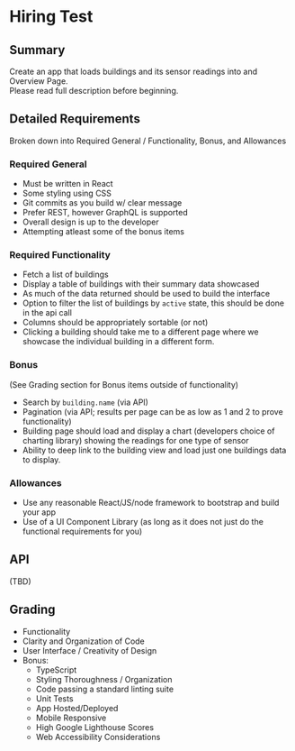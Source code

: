 # Hiring Test

## Summary

Create an app that loads buildings and its sensor readings into and Overview Page.  
Please read full description before beginning.

## Detailed Requirements

Broken down into Required General / Functionality, Bonus, and Allowances

### Required General

* Must be written in React
* Some styling using CSS
* Git commits as you build w/ clear message
* Prefer REST, however GraphQL is supported
* Overall design is up to the developer
* Attempting atleast some of the bonus items

### Required Functionality

* Fetch a list of buildings
* Display a table of buildings with their summary data showcased
* As much of the data returned should be used to build the interface
* Option to filter the list of buildings by `active` state, this should be done in the api call
* Columns should be appropriately sortable (or not)
* Clicking a building should take me to a different page where we showcase the individual building in a different form.

### Bonus

(See Grading section for Bonus items outside of functionality)

* Search by `building.name` (via API)
* Pagination (via API; results per page can be as low as 1 and 2 to prove functionality)
* Building page should load and display a chart (developers choice of charting library) showing the readings for one type of sensor
* Ability to deep link to the building view and load just one buildings data to display.

### Allowances

* Use any reasonable React/JS/node framework to bootstrap and build your app
* Use of a UI Component Library (as long as it does not just do the functional requirements for you)

## API

(TBD)

## Grading

* Functionality
* Clarity and Organization of Code
* User Interface / Creativity of Design
* Bonus:
  * TypeScript
  * Styling Thoroughness / Organization
  * Code passing a standard linting suite
  * Unit Tests
  * App Hosted/Deployed
  * Mobile Responsive
  * High Google Lighthouse Scores
  * Web Accessibility Considerations

